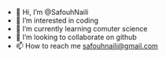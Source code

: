 - 👋 Hi, I’m @SafouhNaili
- 👀 I’m interested in coding
- 🌱 I’m currently learning comuter science
- 💞️ I’m looking to collaborate on github
- 📫 How to reach me safouhnaili@gmail.com

<!---
SafouhNaili/SafouhNaili is a ✨ special ✨ repository because its `README.md` (this file) appears on your GitHub profile.
You can click the Preview link to take a look at your changes.
--->
